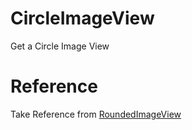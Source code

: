 CircleImageView
===============

Get a Circle Image View

Reference
===============
Take Reference from [RoundedImageView](https://github.com/habzy/RoundedImageView)
